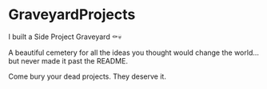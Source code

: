 # GraveyardProjects

I built a Side Project Graveyard ⚰️💀

A beautiful cemetery for all the ideas you thought would change the world… but never made it past the README.

Come bury your dead projects. They deserve it.
